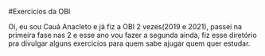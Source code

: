 #Exercicíos da OBI

Oi, eu sou Cauã Anacleto e já fiz a OBI 2 vezes(2019 e 2021), passei na primeira fase nas 2 e esse ano vou fazer a segunda ainda, fiz esse diretório pra divulgar alguns exercicíos para quem sabe ajugar quem quer estudar.